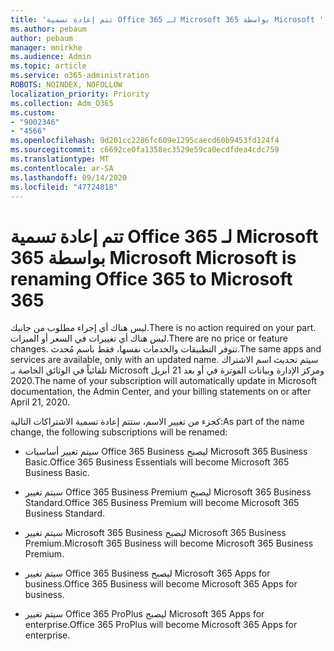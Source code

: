 ```yaml
---
title: 'تتم إعادة تسمية Office 365 لـ Microsoft 365 بواسطة Microsoft '
ms.author: pebaum
author: pebaum
manager: mnirkhe
ms.audience: Admin
ms.topic: article
ms.service: o365-administration
ROBOTS: NOINDEX, NOFOLLOW
localization_priority: Priority
ms.collection: Adm_O365
ms.custom:
- "9002346"
- "4566"
ms.openlocfilehash: 9d201cc2286fc609e1295caecd60b9453fd124f4
ms.sourcegitcommit: c6692ce0fa1358ec3529e59ca0ecdfdea4cdc759
ms.translationtype: MT
ms.contentlocale: ar-SA
ms.lasthandoff: 09/14/2020
ms.locfileid: "47724818"
---
```

# <a name="microsoft-is-renaming-office-365-to-microsoft-365"></a><span data-ttu-id="ee123-102">تتم إعادة تسمية Office 365 لـ Microsoft 365 بواسطة Microsoft </span><span class="sxs-lookup"><span data-stu-id="ee123-102">Microsoft is renaming Office 365 to Microsoft 365</span></span>

<span data-ttu-id="ee123-103">ليس هناك أي إجراء مطلوب من جانبك.</span><span class="sxs-lookup"><span data-stu-id="ee123-103">There is no action required on your part.</span></span> <span data-ttu-id="ee123-104">ليس هناك أي تغييرات في السعر أو الميزات.</span><span class="sxs-lookup"><span data-stu-id="ee123-104">There are no price or feature changes.</span></span> <span data-ttu-id="ee123-105">تتوفر التطبيقات والخدمات نفسها، فقط باسم مُحدث.</span><span class="sxs-lookup"><span data-stu-id="ee123-105">The same apps and services are available, only with an updated name.</span></span> <span data-ttu-id="ee123-106">سيتم تحديث اسم الاشتراك تلقائياً في الوثائق الخاصة بـ Microsoft ومركز الإدارة وبيانات الفوترة في أو بعد 21 أبريل 2020.</span><span class="sxs-lookup"><span data-stu-id="ee123-106">The name of your subscription will automatically update in Microsoft documentation, the Admin Center, and your billing statements on or after April 21, 2020.</span></span>

<span data-ttu-id="ee123-107">كجزء من تغيير الاسم، ستتم إعادة تسمية الاشتراكات التالية:</span><span class="sxs-lookup"><span data-stu-id="ee123-107">As part of the name change, the following subscriptions will be renamed:</span></span>

- <span data-ttu-id="ee123-108">سيتم تغيير أساسيات Office 365 Business ليصبح Microsoft 365 Business Basic.</span><span class="sxs-lookup"><span data-stu-id="ee123-108">Office 365 Business Essentials will become Microsoft 365 Business Basic.</span></span>

- <span data-ttu-id="ee123-109">سيتم تغيير Office 365 Business Premium ليصبح Microsoft 365 Business Standard.</span><span class="sxs-lookup"><span data-stu-id="ee123-109">Office 365 Business Premium will become Microsoft 365 Business Standard.</span></span>

- <span data-ttu-id="ee123-110">سيتم تغيير Microsoft 365 Business ليصبح Microsoft 365 Business Premium.</span><span class="sxs-lookup"><span data-stu-id="ee123-110">Microsoft 365 Business will become Microsoft 365 Business Premium.</span></span>

- <span data-ttu-id="ee123-111">سيتم تغيير Office 365 Business ليصبح Microsoft 365 Apps for business.</span><span class="sxs-lookup"><span data-stu-id="ee123-111">Office 365 Business will become Microsoft 365 Apps for business.</span></span>

- <span data-ttu-id="ee123-112">سيتم تغيير Office 365 ProPlus ليصبح Microsoft 365 Apps for enterprise.</span><span class="sxs-lookup"><span data-stu-id="ee123-112">Office 365 ProPlus will become Microsoft 365 Apps for enterprise.</span></span>
